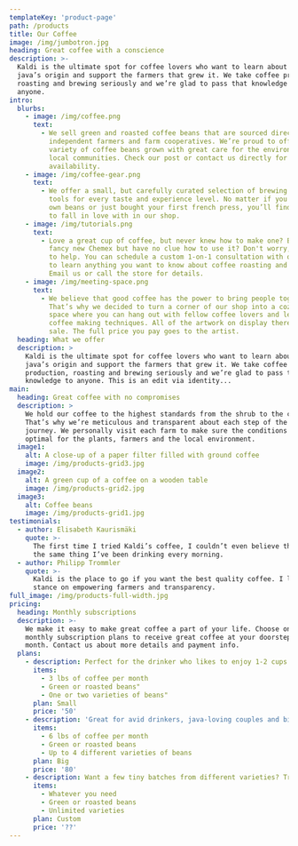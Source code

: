 ```yaml
---
templateKey: 'product-page'
path: /products
title: Our Coffee
image: /img/jumbotron.jpg
heading: Great coffee with a conscience
description: >-
  Kaldi is the ultimate spot for coffee lovers who want to learn about their
  java’s origin and support the farmers that grew it. We take coffee production,
  roasting and brewing seriously and we’re glad to pass that knowledge to
  anyone.
intro:
  blurbs:
    - image: /img/coffee.png
      text:
        - We sell green and roasted coffee beans that are sourced directly from
          independent farmers and farm cooperatives. We’re proud to offer a
          variety of coffee beans grown with great care for the environment and
          local communities. Check our post or contact us directly for current
          availability.
    - image: /img/coffee-gear.png
      text:
        - We offer a small, but carefully curated selection of brewing gear and
          tools for every taste and experience level. No matter if you roast your
          own beans or just bought your first french press, you’ll find a gadget
          to fall in love with in our shop.
    - image: /img/tutorials.png
      text:
        - Love a great cup of coffee, but never knew how to make one? Bought a
          fancy new Chemex but have no clue how to use it? Don't worry, we’re here
          to help. You can schedule a custom 1-on-1 consultation with our baristas
          to learn anything you want to know about coffee roasting and brewing.
          Email us or call the store for details.
    - image: /img/meeting-space.png
      text:
        - We believe that good coffee has the power to bring people together.
          That’s why we decided to turn a corner of our shop into a cozy meeting
          space where you can hang out with fellow coffee lovers and learn about
          coffee making techniques. All of the artwork on display there is for
          sale. The full price you pay goes to the artist.
  heading: What we offer
  description: >
    Kaldi is the ultimate spot for coffee lovers who want to learn about their
    java’s origin and support the farmers that grew it. We take coffee
    production, roasting and brewing seriously and we’re glad to pass that
    knowledge to anyone. This is an edit via identity...
main:
  heading: Great coffee with no compromises
  description: >
    We hold our coffee to the highest standards from the shrub to the cup.
    That’s why we’re meticulous and transparent about each step of the coffee’s
    journey. We personally visit each farm to make sure the conditions are
    optimal for the plants, farmers and the local environment.
  image1:
    alt: A close-up of a paper filter filled with ground coffee
    image: /img/products-grid3.jpg
  image2:
    alt: A green cup of a coffee on a wooden table
    image: /img/products-grid2.jpg
  image3:
    alt: Coffee beans
    image: /img/products-grid1.jpg
testimonials:
  - author: Elisabeth Kaurismäki
    quote: >-
      The first time I tried Kaldi’s coffee, I couldn’t even believe that was
      the same thing I’ve been drinking every morning.
  - author: Philipp Trommler
    quote: >-
      Kaldi is the place to go if you want the best quality coffee. I love their
      stance on empowering farmers and transparency.
full_image: /img/products-full-width.jpg
pricing:
  heading: Monthly subscriptions
  description: >-
    We make it easy to make great coffee a part of your life. Choose one of our
    monthly subscription plans to receive great coffee at your doorstep each
    month. Contact us about more details and payment info.
  plans:
    - description: Perfect for the drinker who likes to enjoy 1-2 cups per day.
      items:
        - 3 lbs of coffee per month
        - Green or roasted beans"
        - One or two varieties of beans"
      plan: Small
      price: '50'
    - description: 'Great for avid drinkers, java-loving couples and bigger crowds'
      items:
        - 6 lbs of coffee per month
        - Green or roasted beans
        - Up to 4 different varieties of beans
      plan: Big
      price: '80'
    - description: Want a few tiny batches from different varieties? Try our custom plan
      items:
        - Whatever you need
        - Green or roasted beans
        - Unlimited varieties
      plan: Custom
      price: '??'
---
```

